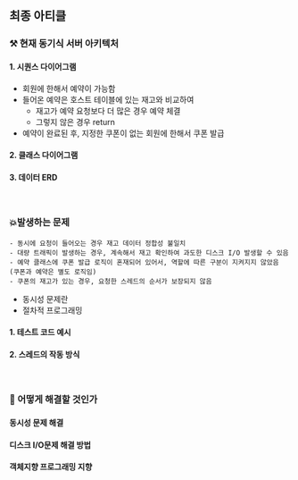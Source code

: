 ## 최종 아티클

### ⚒️ 현재 동기식 서버 아키텍처

#### 1. 시퀀스 다이어그램

- 회원에 한해서 예약이 가능함
- 들어온 예약은 호스트 테이블에 있는 재고와 비교하여
  - 재고가 예약 요청보다 더 많은 경우 예약 체결
  - 그렇지 않은 경우 return
- 예약이 완료된 후, 지정한 쿠폰이 없는 회원에 한해서 쿠폰 발급

#### 2. 클래스 다이어그램

#### 3. 데이터 ERD

<br>

### 💥발생하는 문제

    - 동시에 요청이 들어오는 경우 재고 데이터 정합성 불일치
    - 대량 트래픽이 발생하는 경우, 계속해서 재고 확인하여 과도한 디스크 I/O 발생할 수 있음
    - 예약 클래스에 쿠폰 발급 로직이 혼재되어 있어서, 역할에 따른 구분이 지켜지지 않았음 (쿠폰과 예약은 별도 로직임)
    - 쿠폰의 재고가 있는 경우, 요청한 스레드의 순서가 보장되지 않음

- 동시성 문제란
- 절차적 프로그래밍

#### 1. 테스트 코드 예시

#### 2. 스레드의 작동 방식

<br>

### 💬 어떻게 해결할 것인가

#### 동시성 문제 해결

#### 디스크 I/O문제 해결 방법

#### 객체지향 프로그래밍 지향
